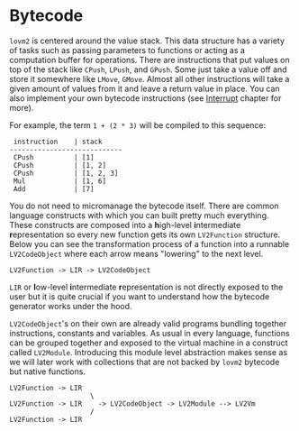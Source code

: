 # Bytecode

`lovm2` is centered around the value stack. This data structure has a variety of tasks such as passing parameters to functions or acting as a computation buffer for operations. There are instructions that put values on top of the stack like `CPush`, `LPush`, and `GPush`. Some just take a value off and store it somewhere like `LMove`, `GMove`. Almost all other instructions will take a given amount of values from it and leave a return value in place. You can also implement your own bytecode instructions (see [Interrupt](../vm/interrupt.md) chapter for more).

For example, the term `1 + (2 * 3)` will be compiled to this sequence:

``` bytecode
 instruction    | stack
----------------------------
 CPush          | [1]
 CPush          | [1, 2]
 CPush          | [1, 2, 3]
 Mul            | [1, 6]
 Add            | [7]
```

You do not need to micromanage the bytecode itself. There are common language constructs with which you can built pretty much everything. These constructs are composed into a **h**igh-level **i**ntermediate **r**epresentation so every new function gets its own `LV2Function` structure. Below you can see the transformation process of a function into a runnable `LV2CodeObject` where each arrow means "lowering" to the next level.

```
LV2Function -> LIR -> LV2CodeObject
```

`LIR` or **l**ow-level **i**ntermediate **r**epresentation is not directly exposed to the user but it is quite crucial if you want to understand how the bytecode generator works under the hood.

`LV2CodeObject`'s on their own are already valid programs bundling together instructions, constants and variables. As usual in every language, functions can be grouped together and exposed to the virtual machine in a construct called `LV2Module`. Introducing this module level abstraction makes sense as we will later work with collections that are not backed by `lovm2` bytecode but native functions.

```
LV2Function -> LIR 
                    \
LV2Function -> LIR    -> LV2CodeObject -> LV2Module --> LV2Vm
                    /
LV2Function -> LIR 
```
